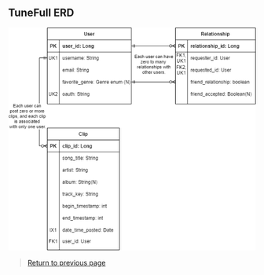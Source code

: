## TuneFull ERD

[![TuneFull ERD](img/erd.png)](pdf/erd.pdf "Click for ERD PDF")


> [Return to previous page](server-design-implementation.md)